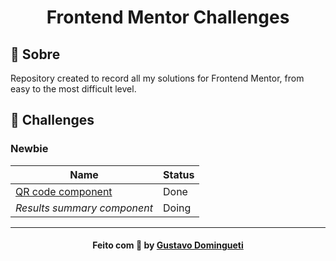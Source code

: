 <h1 align="center">
    Frontend Mentor Challenges
</h1>

## :bookmark: Sobre

Repository created to record all my solutions for Frontend Mentor, from easy to the most difficult level.

<a id="tecnologias-utilizadas"></a>

## :rocket: Challenges

### Newbie

| Name                                                                        | Status |
| --------------------------------------------------------------------------- | ------ |
| [QR code component](./challenges/qr-code-component/qr-code-component-main/) | Done   |
| _Results summary component_                                                 | Doing  |

---

<h4 align="center">
    Feito com 💙 by <a
      href="https://www.linkedin.com/in/dominguetigs/"
      target="_blank"
    >Gustavo Domingueti</a>
</h4>
